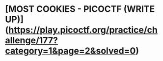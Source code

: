 # [MOST COOKIES - PICOCTF (WRITE UP)] (https://play.picoctf.org/practice/challenge/177?category=1&page=2&solved=0)
